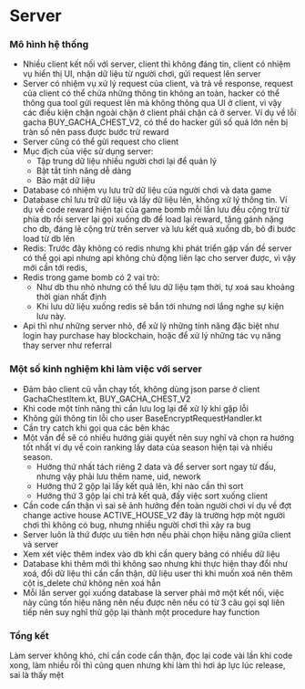 # Server
### Mô hình hệ thống
- Nhiều client kết nối với server, client thì không đáng tin, client có nhiệm vụ hiển thị UI, nhận dữ liệu từ người chơi, gửi request lên server
- Server có nhiệm vụ xử lý request của client, và trả về response, request của client có thể chứa những thông tin không an toàn, hacker có thể thông qua tool gửi request lên mà không thông qua UI ở client, vì vậy các điều kiện chặn ngoài chặn ở client phải chặn cả ở server. Ví dụ về lỗi gacha BUY_GACHA_CHEST_V2, có thể do hacker gửi số quá lớn nên bị tràn số nên pass được bước trừ reward
- Server cũng có thể gửi request cho client
- Mục địch của việc sử dụng server: 
    + Tập trung dữ liệu nhiều người chơi lại để quản lý
    + Bật tắt tính năng dễ dàng
    + Bảo mật dữ liệu
- Database có nhiệm vụ lưu trữ dữ liệu của người chơi và data game
- Database chỉ lưu trữ dữ liệu và lấy dữ liệu lên, không xử lý thông tin. Ví dụ về code reward hiện tại của game bomb mỗi lần lưu đều cộng trừ từ phía db rồi server lại gọi xuống db để load lại reward, tăng gánh nặng cho db, đáng lẽ cộng trừ trên server và lưu kết quả xuống db, bỏ đi bước load từ db lên
- Redis: Trước đây không có redis nhưng khi phát triển gặp vấn đề server có thể gọi api nhưng api không chủ động liên lạc cho server được, vì vậy mới cần tới redis, 
 - Redis trong game bomb có 2 vai trò:
    + Như db thu nhỏ nhưng có thể lưu dữ liệu tạm thời, tự xoá sau khoảng thời gian nhất định
    + Khi lưu dữ liệu xuống redis sẽ bắn tới nhưng nơi lắng nghe sự kiện lưu này.
- Api thì như những server nhỏ, để xử lý những tính năng đặc biệt như login hay purchase hay blockchain, hoặc để xử lý những tác vụ năng thay server như referral
### Một số kinh nghiệm khi làm việc với server
- Đảm bảo client cũ vẫn chạy tốt, không dùng json parse ở client GachaChestItem.kt, BUY_GACHA_CHEST_V2
- Khi code một tính năng thì cần lưu log lại để xử lý khi gặp lỗi
- Không gửi thông tin lỗi cho user BaseEncryptRequestHandler.kt
- Cần try catch khi gọi qua các bên khác
- Một vấn đề sẽ có nhiều hướng giải quyết nên suy nghĩ và chọn ra hướng tốt nhất ví dụ về coin ranking lấy data của season hiện tại và nhiều season.
   + Hướng thứ nhất tách riêng 2 data và để server sort ngay từ đầu, nhưng vậy phải lưu thêm name, uid, nework
   + Hướng thứ 2 gộp lại lấy kết quả lên, khi nào cần thì sort
   + Hướng thứ 3 gộp lại chỉ trả kết quả, đấy việc sort xuống client
- Cần code cẩn thận vì sai sẽ ảnh hưởng đến toàn người chơi ví dụ về đợt change active house ACTIVE_HOUSE_V2 đây là trường hợp một người chơi thì không có bug, nhưng nhiều người chơi thì xảy ra bug
- Server luôn là thứ được ưu tiên hơn nếu phải chọn hiệu năng giữa client và server
- Xem xét việc thêm index vào db khi cần query bảng có nhiều dữ liệu
- Database khi thêm mới thì không sao nhưng khi thực hiện thay đổi như xoá, đổi dữ liệu thì cần cẩn thận, dữ liệu user thì khi muốn xoá nên thêm cột is_delete chứ không nên xoá hẳn
- Mỗi lần server gọi xuống database là server phải mở một kết nối, việc này cũng tốn hiệu năng nên nếu được nên nếu có từ 3 câu gọi sql liên tiếp nên suy nghĩ thử gộp lại thành một procedure hay function
### Tổng kết
Làm server không khó, chỉ cần code cẩn thận, đọc lại code vài lần khi code xong, làm nhiều rồi thì cũng quen nhưng khi làm thì hơi áp lực lúc release, sai là thấy mệt